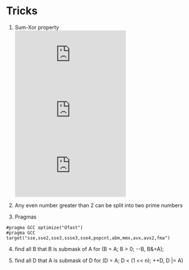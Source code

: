 # Tricks
1) Sum-Xor property <br>
![](https://latex.codecogs.com/gif.latex?a&plus;b%20%3D%20a%20%5Coplus%20b%20&plus;%202%28a%5CAnd%20b%29) <br>
![](https://latex.codecogs.com/gif.latex?a&plus;b%3Da%5Cvert%20b%20&plus;%20a%5CAnd%20b) <br>
![](https://latex.codecogs.com/gif.latex?a%20%5Coplus%20b%20%3D%20a%5Cvert%20b%20-%20a%5CAnd%20b) <br>

2) Any even number greater than 2 can be split into two prime numbers

3) Pragmas
```
#pragma GCC optimize("Ofast")
#pragma GCC target("sse,sse2,sse3,ssse3,sse4,popcnt,abm,mmx,avx,avx2,fma")
```

4) find all B that B is submask of A
	for (B = A; B > 0; --B, B&=A);
	
5) find all D that A is submask of D
	for (D = A; D < (1 << n); ++D, D |= A)

